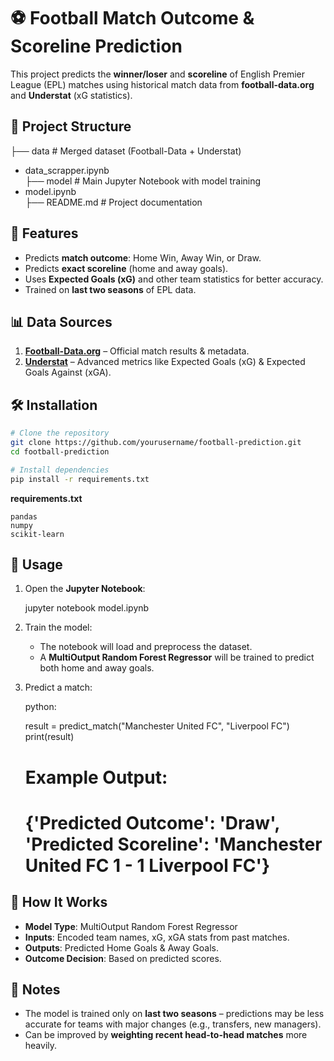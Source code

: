 # ⚽ Football Match Outcome & Scoreline Prediction

This project predicts the **winner/loser** and **scoreline** of English Premier League (EPL) matches using historical match data from **football-data.org** and **Understat** (xG statistics).

## 📂 Project Structure

├── data                              # Merged dataset (Football-Data + Understat)
- data_scrapper.ipynb  
├── model                              # Main Jupyter Notebook with model training
- model.ipynb                       
├── README.md                                              # Project documentation


## 🚀 Features

* Predicts **match outcome**: Home Win, Away Win, or Draw.
* Predicts **exact scoreline** (home and away goals).
* Uses **Expected Goals (xG)** and other team statistics for better accuracy.
* Trained on **last two seasons** of EPL data.

## 📊 Data Sources

1. **[Football-Data.org](https://www.football-data.org/)** – Official match results & metadata.
2. **[Understat](https://understat.com/)** – Advanced metrics like Expected Goals (xG) & Expected Goals Against (xGA).


## 🛠 Installation

```bash
# Clone the repository
git clone https://github.com/yourusername/football-prediction.git
cd football-prediction

# Install dependencies
pip install -r requirements.txt
```

**requirements.txt**

```
pandas
numpy
scikit-learn
```

## 📖 Usage

1. Open the **Jupyter Notebook**:

   jupyter notebook model.ipynb
   

2. Train the model:

   * The notebook will load and preprocess the dataset.
   * A **MultiOutput Random Forest Regressor** will be trained to predict both home and away goals.

3. Predict a match:

   python:

   result = predict_match("Manchester United FC", "Liverpool FC")
   print(result)
   # Example Output:
   # {'Predicted Outcome': 'Draw', 'Predicted Scoreline': 'Manchester United FC 1 - 1 Liverpool FC'}
   


## 🔮 How It Works

* **Model Type**: MultiOutput Random Forest Regressor
* **Inputs**: Encoded team names, xG, xGA stats from past matches.
* **Outputs**: Predicted Home Goals & Away Goals.
* **Outcome Decision**: Based on predicted scores.

## 📌 Notes

* The model is trained only on **last two seasons** – predictions may be less accurate for teams with major changes (e.g., transfers, new managers).
* Can be improved by **weighting recent head-to-head matches** more heavily.

